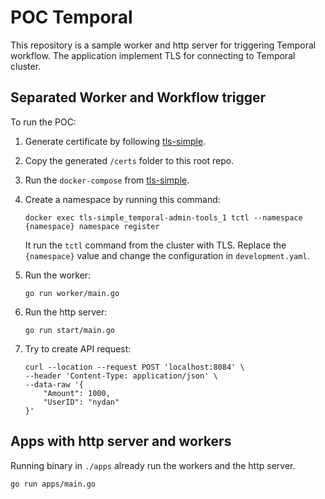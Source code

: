 # POC Temporal

This repository is a sample worker and http server for triggering Temporal
workflow. The application implement TLS for connecting to Temporal cluster.

## Separated Worker and Workflow trigger

To run the POC:
1. Generate certificate by following [tls-simple](https://github.com/temporalio/samples-server/tree/main/tls/tls-simple).
1. Copy the generated `/certs` folder to this root repo.
1. Run the `docker-compose` from [tls-simple](https://github.com/temporalio/samples-server/tree/main/tls/tls-simple).
1. Create a namespace by running this command:

    ```
    docker exec tls-simple_temporal-admin-tools_1 tctl --namespace {namespace} namespace register
    ```
    It run the `tctl` command from the cluster with TLS. Replace the 
    `{namespace}` value and change the configuration in `development.yaml`.
1. Run the worker:
    ```
    go run worker/main.go
    ```
1. Run the http server:
    ```
    go run start/main.go
    ```
1. Try to create API request:
    ```
    curl --location --request POST 'localhost:8084' \
    --header 'Content-Type: application/json' \
    --data-raw '{
        "Amount": 1000,
        "UserID": "nydan"
    }'
    ```

## Apps with http server and workers

Running binary in `./apps` already run the workers and the http server.

```
go run apps/main.go
```
